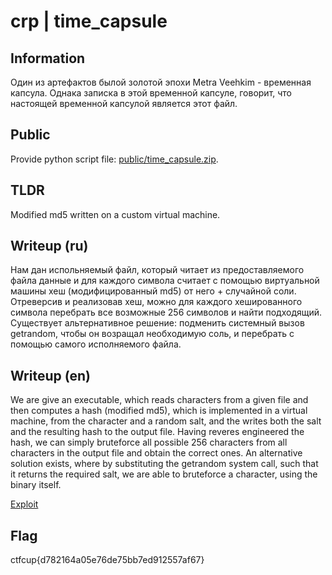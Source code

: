 # crp | time_capsule

## Information

Один из артефактов былой золотой эпохи Metra Veehkim - временная капсула. Однака записка в этой временной капсуле, говорит, что настоящей временной капсулой является этот файл.

## Public

Provide python script file: [public/time_capsule.zip](public/time_capsule.zip).

## TLDR

Modified md5 written on a custom virtual machine.

## Writeup (ru)

Нам дан испольняемый файл, который читает из предоставляемого файла данные и для каждого символа считает с помощью виртуальной машины хеш (модифицированный md5) от него + случайной соли. Отреверсив и реализовав хеш, можно для каждого хешированного символа перебрать все возможные 256 символов и найти подходящий. Существует альтернативное решение: подменить системный вызов getrandom, чтобы он возращал необходимую соль, и перебрать с помощью самого исполняемого файла.

## Writeup (en)

We are give an executable, which reads characters from a given file and then computes a hash (modified md5), which is implemented in a virtual machine, from the character and a random salt, and the writes both the salt and the resulting hash to the output file. Having reveres engineered the hash, we can simply bruteforce all possible 256 characters from all characters in the output file and obtain the correct ones. An alternative solution exists, where by substituting the getrandom system call, such that it returns the required salt, we are able to bruteforce a character, using the binary itself.

[Exploit](solve/solve.py)

## Flag

ctfcup{d782164a05e76de75bb7ed912557af67}
